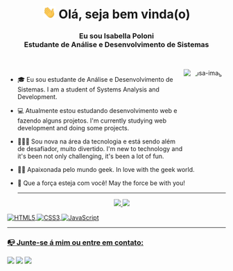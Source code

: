 

<h1 align="center"> <img src="https://raw.githubusercontent.com/ABSphreak/ABSphreak/master/gifs/Hi.gif" width="30px"> Olá, seja bem vinda(o)</h1>
<h3 align="center">Eu sou Isabella Poloni <br> Estudante de Análise e Desenvolvimento de Sistemas</h3>
<h2 align="center"></h2>
<div style="display: inline_block"><br>
<img align="right" alt="isa-image" height="207" style="border-radius:45px;" src="https://share-cdn.picrew.me/shareImg/org/202203/338224_jKYnHD1U.png">
<div> <img align="right" height="207" src="https://media0.giphy.com/media/dAcUSqS5cT5oIt75jS/giphy.gif?cid=6c09b9520doj7to4fna0nhth0zymxj2k3yu2f6bvz2hngspf&rid=giphy.gif&ct=s"> </div>


- 🎓  Eu sou estudante de Análise e Desenvolvimento de Sistemas. I am a student of Systems Analysis and Development.
- 💻  Atualmente estou estudando desenvolvimento web e fazendo alguns projetos. I'm currently studying web development and doing some projects.
- 👩🏼‍💻  Sou nova na área da tecnologia e está sendo além de desafiador, muito divertido. I'm new to technology and it's been not only challenging, it's been a lot of fun.
- 🖖🏼  Apaixonada pelo mundo geek. In love with the geek world.
- 👾  Que a força esteja com você! May the force be with you!
  
  <hr> </hr>
  <div align="left">
    <a href="https://github.com/isapoloni">
   </div>
  
  <div align="center">
      <img height="180em" src="https://github-readme-stats.vercel.app/api?username=isapoloni&show_icons=true&theme=nightowl&include_all_commits=true&count_private=true"/>
      <img width="500px" src="https://github-readme-stats.vercel.app/api/top-langs/?username=isapoloni&layout=compact&langs_count=7&theme=nightowl"/> 
  </div>
    
<div>  
  <img align="center" alt="HTML5" height="30" widht="30" src="https://cdn.jsdelivr.net/gh/devicons/devicon/icons/html5/html5-original.svg">
  <img align="center" alt="CSS3" height="30" wight="40" src="https://cdn.jsdelivr.net/gh/devicons/devicon/icons/css3/css3-original.svg">
  <img align="center" alt="JavaScript" height="30" wight="40" src="https://cdn.jsdelivr.net/gh/devicons/devicon/icons/javascript/javascript-original.svg"/>
</div>
<hr></hr>

<h3 align="left">📭 Junte-se á mim ou entre em contato:</h3>
  
<div>
  <p align="left">
  <a href="https://www.linkedin.com/in/isabella-poloni-20555021b" target="_blank"><img src="https://img.shields.io/badge/LinkedIn-0077B5?style=for-the-badge&logo=linkedin&logoColor=white"></a> 
  <a href ="mailto:isabellapolonij@gmail.com" target="_blank"><img src="https://img.shields.io/badge/Gmail-D14836?style=for-the-badge&logo=gmail&logoColor=white"></a>
  <a href ="mailto:isabella.oliveira24@outlook.com" target="_blank"><img src="https://img.shields.io/badge/Microsoft_Outlook-0078D4?style=for-the-badge&logo=microsoft-outlook&logoColor=white"></a>
 </div>
 
   
